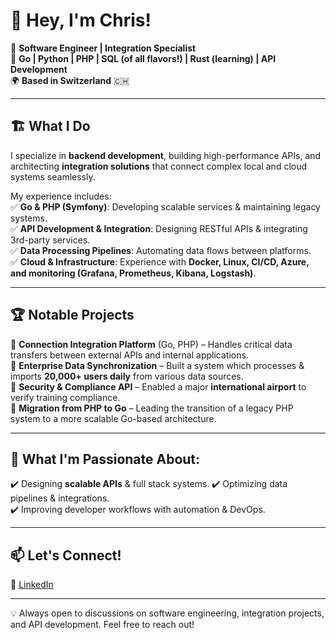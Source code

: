 # 👋 Hey, I'm Chris!

🚀 **Software Engineer | Integration Specialist**  
🔧 **Go | Python | PHP | SQL (of all flavors!) | Rust (learning) | API Development**  
🌍 **Based in Switzerland** 🇨🇭

---

## 🏗️ **What I Do**
I specialize in **backend development**, building high-performance APIs, and architecting **integration solutions** that connect complex local and cloud systems seamlessly. 

My experience includes:  
✅ **Go & PHP (Symfony)**: Developing scalable services & maintaining legacy systems.  
✅ **API Development & Integration**: Designing RESTful APIs & integrating 3rd-party services.  
✅ **Data Processing Pipelines**: Automating data flows between platforms.  
✅ **Cloud & Infrastructure**: Experience with **Docker, Linux, CI/CD, Azure, and monitoring (Grafana, Prometheus, Kibana, Logstash)**.  

---

## 🏆 **Notable Projects**
🔹 **Connection Integration Platform** (Go, PHP) – Handles critical data transfers between external APIs and internal applications.  
🔹 **Enterprise Data Synchronization** – Built a system which processes & imports **20,000+ users daily** from various data sources.  
🔹 **Security & Compliance API** – Enabled a major **international airport** to verify training compliance.  
🔹 **Migration from PHP to Go** – Leading the transition of a legacy PHP system to a more scalable Go-based architecture.  

---

## 💙 **What I'm Passionate About**:  
✔️ Designing **scalable APIs** & full stack systems.
✔️ Optimizing data pipelines & integrations.  
✔️ Improving developer workflows with automation & DevOps.  

---

## 📫 **Let's Connect!**
💼 [LinkedIn](www.linkedin.com/in/christopher-eglinton-998803232)  

---

💡 Always open to discussions on software engineering, integration projects, and API development. Feel free to reach out! 
